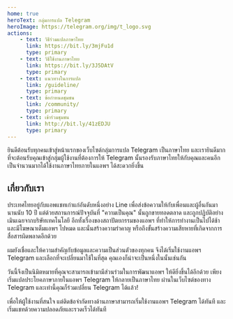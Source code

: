 ```yaml
---
home: true
heroText: กลุ่มการแปล Telegram
heroImage: https://telegram.org/img/t_logo.svg
actions:
    - text: วิธีร่วมแปลภาษาไทย
      link: https://bit.ly/3mjFu1d
      type: primary
    - text: วิธีใช้งานภาษาไทย
      link: https://bit.ly/3J5DAtV
      type: primary
    - text: แนวทางในการแปล
      link: /guideline/
      type: primary
    - text: ข้อกำหนดชุมชน
      link: /community/
      type: primary
    - text: เข้าร่วมชุมชน
      link: http://bit.ly/41zEDJU
      type: primary
---
```


ยินดีต้อนรับทุกคนเข้าสู่หน้าแรกของเว็บไซต์กลุ่มการแปล Telegram เป็นภาษาไทย และเรายินดีมากที่จะต้อนรับคุณเข้าสู่กลุ่มผู้ใช้งานที่ต้องการให้ Telegram นั้นรองรับภาษาไทยให้กับคุณและคนอีกเป็นจำนวนมากได้ใช้งานภาษาไทยภายในแอพฯ ได้สะดวกยิ่งขึ้น

## เกี่ยวกับเรา
ประเทศไทยอยู่กับแอพแชทเก่าแก่อันดับหนึ่งอย่าง Line เพื่อส่งข้อความให้กับเพื่อนและผู้อื่นกันมานานนับ 10 ปี
แต่ด้วยสถานการณ์ปัจจุบันที่ "ความเป็นคุณ" นั้นถูกขายทอดตลาด และถูกปฏิบัติอย่างเมินเฉยจากบริษัทเทคโนโลยี
อีกทั้งเรื่องของสถาปัตยกรรมของแอพฯ ที่ทำให้การทำงานเป็นไปได้ช้าและมีโฆษณาเต็มแอพฯ ไปหมด และนั่นสร้างความรำคาญ หรือถึงขั้นสร้างความเสียหายที่เกิดจากการสื่อสารผิดพลาดอีกด้วย

ผมยังเชื่อและให้ความสำคัญกับข้อมูลและความเป็นส่วนตัวของทุกคน จึงได้เริ่มใช้งานแอพฯ Telegram และเลือกที่จะเปลี่ยนมาใช้ในที่สุด คุณเองก็น่าจะเป็นหนึ่งในนั้นเช่นกัน

วันนี้จึงเป็นนิมิตหมายที่คุณจะสามารถเข้ามามีส่วนร่วมในการพัฒนาแอพฯ ให้ดียิ่งขึ้นได้อีกด้วย เพียงเริ่มแปลประโยคภาษาภายในแอพฯ Telegram ให้กลายเป็นภาษาไทย ผ่านในเว็บไซต์ของทาง Telegram และเท่านี้คุณก็ร่วมเปลี่ยน Telegram ได้แล้ว!

เพื่อให้ผู้ใช้งานที่สนใจ แต่ติดข้อจำกัดทางด้านภาษาสามารถเริ่มใช้งานแอพฯ Telegram ได้ทันที และเริ่มแชทด้วยความปลอดภัยและรวดเร็วได้ทันที

